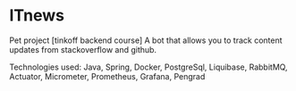 # ITnews
Pet project [tinkoff backend course]
A bot that allows you to track content updates from stackoverflow and github.


Technologies used: Java, Spring, Docker, PostgreSql, Liquibase, RabbitMQ, Actuator, Micrometer, Prometheus, Grafana, Pengrad
